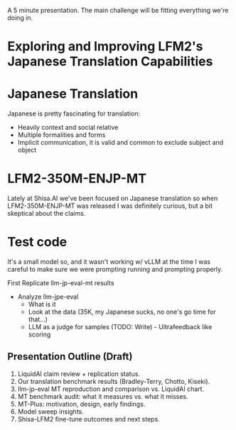 A 5 minute presentation. The main challenge will be fitting everything we're doing in.

# Exploring and Improving LFM2's Japanese Translation Capabilities

# Japanese Translation
Japanese is pretty fascinating for translation:
- Heavily context and social relative
- Multiple formalities and forms
- Implicit communication, it is valid and common to exclude subject and object

# LFM2-350M-ENJP-MT
Lately at Shisa.AI we've been focused on Japanese translation so when LFM2-350M-ENJP-MT was released I was definitely curious, but a bit skeptical about the claims.

# Test code
It's a small model so, and it wasn't working w/ vLLM at the time I was careful to make sure we were prompting running and prompting properly.

First Replicate llm-jp-eval-mt results
- Analyze llm-jpe-eval
  - What is it 
  - Look at the data  (35K, my Japanese sucks, no one's go time for that...)
  - LLM as a judge for samples (TODO: Write) - Ultrafeedback like scoring

## Presentation Outline (Draft)
1. LiquidAI claim review + replication status.
2. Our translation benchmark results (Bradley-Terry, Chotto, Kiseki).
3. llm-jp-eval MT reproduction and comparison vs. LiquidAI chart.
4. MT benchmark audit: what it measures vs. what it misses.
5. MT-Plus: motivation, design, early findings.
6. Model sweep insights.
7. Shisa-LFM2 fine-tune outcomes and next steps.

